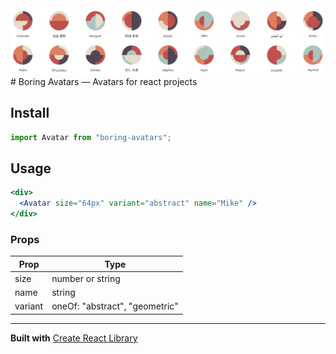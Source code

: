 <img src="public/boring-avatars-preview.png">
# Boring Avatars — Avatars for react projects

## Install

```jsx
import Avatar from "boring-avatars";
```

## Usage

```jsx
<div>
  <Avatar size="64px" variant="abstract" name="Mike" />
</div>
```

### Props

| Prop    | Type                           |
| ------- | ------------------------------ |
| size    | number or string               |
| name    | string                         |
| variant | oneOf: "abstract", "geometric" |

---

**Built with**
[Create React Library](https://github.com/DimiMikadze/create-react-library)
